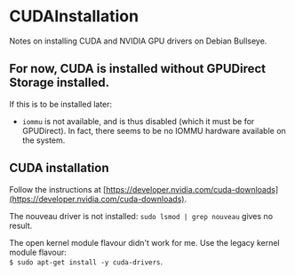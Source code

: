 # CUDAInstallation
Notes on installing CUDA and NVIDIA GPU drivers on Debian Bullseye.

## For now, CUDA is installed without GPUDirect Storage installed.
If this is to be installed later:
- `iommu` is not available, and is thus disabled (which it must be for 
GPUDirect). In fact, there seems to be no IOMMU hardware available on 
the system.

## CUDA installation

Follow the instructions at [https://developer.nvidia.com/cuda-downloads](https://developer.nvidia.com/cuda-downloads).

The nouveau driver is not installed: `sudo lsmod | grep nouveau` gives no result.

The open kernel module flavour didn't work for me. Use the legacy 
kernel module flavour:<br/>`$ sudo apt-get install -y cuda-drivers`.
